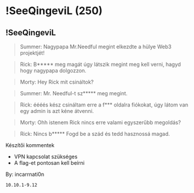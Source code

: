 # !SeeQingeviL (250)

## !SeeQingeviL

> Summer: Nagypapa Mr.Needful megint elkezdte a hülye Web3 projektjét!

> Rick: B***** meg magát úgy látszik megint meg kell verni, hagyd hogy nagypapa dolgozzon.

> Morty: Hey Rick mit csináltok?

> Summer: Mr. Needful-t sz***** meg megint.

> Rick: éééés kész csináltam erre a f*** oldalra fiókokat, úgy látom van egy admin is azt kéne átvenni.

> Morty: Ohh istenem Rick nincs erre valami egyszerűbb megoldás?

> Rick: Nincs b***** Fogd be a szád és tedd hasznossá magad.

Készítői kommentek
* VPN kapcsolat szükséges
* A flag-et pontosan kell beírni

By: incarrnati0n
```
10.10.1-9.12 
```
